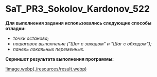 # SaT_PR3_Sokolov_Kardonov_522

**Для выполнения задания использовались следующие способы отладки:**
* *точки останова;*
* *пошаговое выполнение ("Шаг с заходом" и "Шаг с обходом");*
* *панель локальных переменных.*

**Скриншот результата выполнения программы:**

[!image.webp(./resources/result.webp)](https://github.com/sh0egaaze/SaT_PR3_Sokolov_Kardonov_522/blob/master/SaT_PR3_Sokolov_Kardonov_522/MainWindow.xaml.cs)
